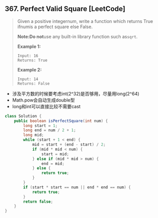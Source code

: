 ## 367. Perfect Valid Square \[LeetCode\]

> Given a positive integernum, write a function which returns True ifnumis a perfect square else False.
>
> **Note:Do not**use any built-in library function such as`sqrt`.
>
> **Example 1:**
>
> ```
> Input: 16
> Returns: True
> ```
>
> **Example 2:**
>
> ```
> Input: 14
> Returns: False
> ```

* 涉及平方数的时候要考虑int\(2^32\)是否够用，尽量用long\(2^64\)
* Math.pow会自动生成double型
* long和int可以直接比较不需要cast

```java
class Solution {
    public boolean isPerfectSquare(int num) {
        long start = 1;
        long end = num / 2 + 1;
        long mid;
        while (start + 1 < end) {
            mid = start + (end - start) / 2;
            if (mid * mid < num) {
                start = mid;
            } else if (mid * mid > num) {
                end = mid;
            } else {
                return true;
            }
        }
        if (start * start == num || end * end == num) {
            return true;
        }
        return false;
    }
}
```



